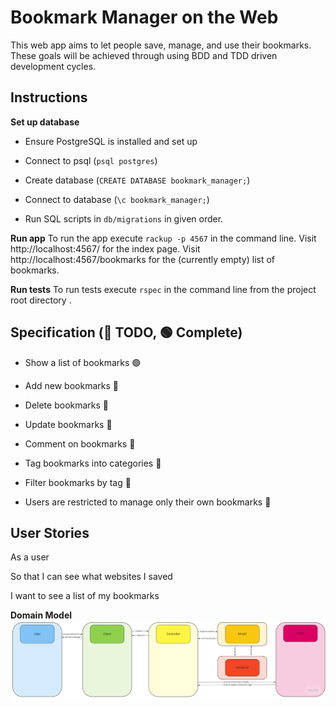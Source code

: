 # Bookmark Manager on the Web

This web app aims to let people save, manage, and use their bookmarks. These goals will be achieved through using BDD and TDD driven development cycles.

## Instructions
**Set up database**
* Ensure PostgreSQL is installed and set up

* Connect to psql (`psql postgres`)

* Create database (`CREATE DATABASE bookmark_manager;`)

* Connect to database (`\c bookmark_manager;`)

* Run SQL scripts in `db/migrations` in given order.

**Run app**
To run the app execute `rackup -p 4567` in the command line.
Visit http://localhost:4567/ for the index page.
Visit http://localhost:4567/bookmarks for the (currently empty) list of bookmarks.

**Run tests**
To run tests execute `rspec` in the command line from the project root directory .

## Specification (🔴 TODO, 🟢 Complete)
* Show a list of bookmarks 🟢

* Add new bookmarks 🔴

* Delete bookmarks 🔴

* Update bookmarks 🔴

* Comment on bookmarks 🔴

* Tag bookmarks into categories 🔴

* Filter bookmarks by tag 🔴

* Users are restricted to manage only their own bookmarks 🔴

## User Stories
As a user	

So that I can see what websites I saved	

I want to see a list of my bookmarks

**Domain Model**
![Domain model for list of bookmarks user story](/public/images/domain_model_user_story_1.jpeg)
